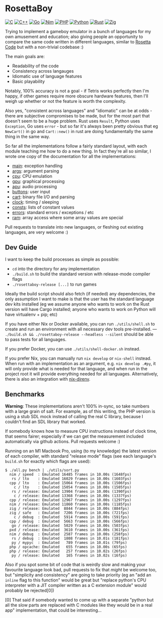 RosettaBoy
==========

[![C](https://github.com/shish/rosettaboy/actions/workflows/c.yml/badge.svg)](https://github.com/shish/rosettaboy/actions/workflows/c.yml)
[![C++](https://github.com/shish/rosettaboy/actions/workflows/cpp.yml/badge.svg)](https://github.com/shish/rosettaboy/actions/workflows/cpp.yml)
[![Go](https://github.com/shish/rosettaboy/actions/workflows/go.yml/badge.svg)](https://github.com/shish/rosettaboy/actions/workflows/go.yml)
[![Nim](https://github.com/shish/rosettaboy/actions/workflows/nim.yml/badge.svg)](https://github.com/shish/rosettaboy/actions/workflows/nim.yml)
[![PHP](https://github.com/shish/rosettaboy/actions/workflows/php.yml/badge.svg)](https://github.com/shish/rosettaboy/actions/workflows/php.yml)
[![Python](https://github.com/shish/rosettaboy/actions/workflows/py.yml/badge.svg)](https://github.com/shish/rosettaboy/actions/workflows/py.yml)
[![Rust](https://github.com/shish/rosettaboy/actions/workflows/rs.yml/badge.svg)](https://github.com/shish/rosettaboy/actions/workflows/rs.yml)
[![Zig](https://github.com/shish/rosettaboy/actions/workflows/zig.yml/badge.svg)](https://github.com/shish/rosettaboy/actions/workflows/zig.yml)

Trying to implement a gameboy emulator in a bunch of languages for my own
amusement and education; also giving people an opportunity to compare the
same code written in different languages, similar to
[Rosetta Code](https://www.rosettacode.org) but with a non-trivial codebase :)

The main goals are:

- Readability of the code
- Consistency across langauges
- Idiomatic use of language features
- Basic playability

Notably, 100% accuracy is not a goal - if Tetris works perfectly then I'm
happy, if other games require more obscure hardware features, then I'll
weigh up whether or not the feature is worth the complexity.

Also yes, "consistent across languages" and "idiomatic" can be at odds -
there are subjective compromises to be made, but for the most part that
doesn't seem to be a huge problem. Rust uses `Result`, Python uses
`Exception`, Go uses `error` - but so far it's always been pretty obvious
that eg `NewCart()` in go and `Cart::new()` in rust are doing fundamentally
the same thing in the same way.

So far all the implementations follow a fairly standard layout, with each
module teaching me how to do a new thing. In fact they're all so similar,
I wrote one copy of the documentation for all the implementations:

- [main](docs/main.md): exception handling
- [args](docs/args.md): argument parsing
- [cpu](docs/cpu.md): CPU emulation
- [gpu](docs/gpu.md): graphical processing
- [apu](docs/apu.md): audio processing
- [buttons](docs/buttons.md): user input
- [cart](docs/cart.md): binary file I/O and parsing
- [clock](docs/clock.md): timing / sleeping
- [consts](docs/consts.md): lists of constant values
- [errors](docs/errors.md): standard errors / exceptions / etc
- [ram](docs/ram.md): array access where some array values are special

Pull requests to translate into new languages, or fleshing out existing
languages, are very welcome :)


Dev Guide
---------
I want to keep the build processes as simple as possible:
- `cd` into the directory for any implementation
- `./build.sh` to build the standard version with release-mode compiler flags
- `./rosettaboy-release [...]` to run games

Ideally the build script should
also fetch (if needed) any dependencies, the only assumption I want to make is
that the user has the standard language dev kits installed (eg we assume
anyone who wants to work on the Rust version will have Cargo installed;
anyone who wants to work on Python will have virtualenv + pip; etc)

If you have either Nix or Docker available, you can run `./utils/shell.sh` to create and run an environment with all necessary dev tools pre-installed. — `./build.sh && ./rosettaboy-release --headless --silent` should be able to pass tests for all languages.

If you prefer Docker, you can use `./utils/shell-docker.sh` instead.

If you prefer Nix, you can manually run `nix develop` or `nix-shell` instead. When run with an implementation as an argument, e.g.  `nix develop .#py`, it will only provide what is needed for that language, and when run in the project root it will provide everything needed for all languages. Alternatively, there is also an integration with [nix-direnv](https://github.com/nix-community/nix-direnv).


Benchmarks
----------
**Warning**: These implementations aren't 100% in-sync, so take numbers with
a large grain of salt. For example, as of this writing, the PHP version is
using a stub SDL mock instead of calling the real C library, because I couldn't
find an SDL library that worked.

If somebody knows how to measure CPU instructions instead of clock time, that
seems fairer; especially if we can get the measurement included automatically
via github actions. Pull requests welcome :)

Running on an M1 Macbook Pro, using (to my knowledge) the latest version of
each compiler, with standard "release mode" flags (see each language's
`build.sh` for exactly which flags are used):

```
$ ./all.py bench | ./utils/sort.py
  nim / speed  : Emulated 16485 frames in 10.00s (1648fps)
   rs / lto    : Emulated 16029 frames in 10.00s (1603fps)
  cpp / lto    : Emulated 15064 frames in 10.00s (1506fps)
    c / lto    : Emulated 15054 frames in 10.00s (1505fps)
   rs / release: Emulated 13904 frames in 10.00s (1390fps)
    c / release: Emulated 13368 frames in 10.00s (1337fps)
  cpp / release: Emulated 12967 frames in 10.00s (1297fps)
  nim / release: Emulated 11860 frames in 10.00s (1185fps)
  zig / release: Emulated  8844 frames in 10.00s (884fps)
  zig / safe   : Emulated  7206 frames in 10.00s (721fps)
    c / debug  : Emulated  5914 frames in 10.00s (591fps)
  cpp / debug  : Emulated  5663 frames in 10.00s (566fps)
   go / release: Emulated  5029 frames in 10.00s (503fps)
  pxd / release: Emulated  3610 frames in 10.00s (361fps)
  nim / debug  : Emulated  2587 frames in 10.00s (258fps)
   rs / debug  : Emulated  1808 frames in 10.01s (181fps)
   py / mypyc  : Emulated   789 frames in 10.01s (79fps)
  php / opcache: Emulated   655 frames in 10.00s (65fps)
  php / release: Emulated   257 frames in 10.02s (26fps)
   py / release: Emulated   165 frames in 10.02s (16fps)
```

Also if you spot some bit of code that is weirdly slow and making your favourite
language look bad, pull requests to fix that _might_ be welcome too, but "simplicity
and consistency" are going to take priority (eg an "add an `inline` flag to this
function" would be great but "replace python's CPU interpreter with a JIT compiler
written as a C extension module" would probably be rejected[0])

[0] That said if somebody wanted to come up with a separate "python but all the slow
parts are replaced with C modules like they would be in a real app" implementation,
that could be interesting...
